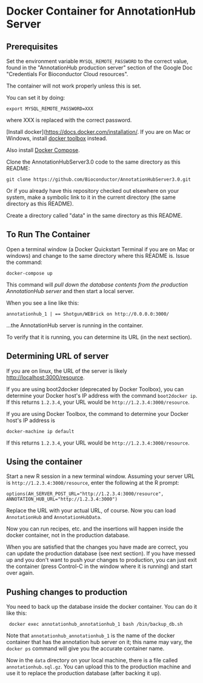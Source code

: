 # Docker Container for AnnotationHub Server

## Prerequisites

Set the environment variable `MYSQL_REMOTE_PASSWORD` to
the correct value, found in the "AnnotationHub production
server" section of the Google Doc "Credentials For
Bioconductor Cloud resources".

The container will not work properly unless this is set.

You can set it by doing:

    export MYSQL_REMOTE_PASSWORD=XXX

where XXX is replaced with the correct password.

[Install docker](https://docs.docker.com/installation/.
If you are on Mac or Windows,
install [docker toolbox](https://www.docker.com/toolbox)
instead.

Also install [Docker Compose](https://docs.docker.com/compose/install/).

Clone the AnnotationHubServer3.0 code to the same directory as 
this README:

    git clone https://github.com/Bioconductor/AnnotationHubServer3.0.git

Or if you already have this repository checked out elsewhere
on your system, make a symbolic link to it in the current directory
(the same directory as this README).

Create a directory called "data" in the same directory as
this README.


## To Run The Container

Open a terminal window (a Docker Quickstart Terminal if
you are on Mac or windows) and change to the same
directory where this README is. Issue the command:

    docker-compose up

This command will *pull down the database contents
from the production AnnotationHub server* and then
start a local server.

When you see a line like this:

    annotationhub_1 | == Shotgun/WEBrick on http://0.0.0.0:3000/

...the AnnotationHub server is running in the container.

To verify that it is running, you can determine its URL
(in the next section).

## Determining URL of server

If you are on linux, the URL of the server is likely
[http://localhost:3000/resource](http://localhost:3000/resource).

If you are using boot2docker (deprecated by Docker Toolbox),
you can determine your Docker host's IP address with the command
`boot2docker ip`. If this returns `1.2.3.4`, your URL
would be `http://1.2.3.4:3000/resource`. 

If you are using Docker Toolbox, the command to determine
your Docker host's IP address is 

    docker-machine ip default

If this returns `1.2.3.4`, your URL would be
`http://1.2.3.4:3000/resource`.

## Using the container

Start a new R session in a new terminal window. 
Assuming your server URL 
is `http://1.2.3.4:3000/resource`, enter the following
at the R prompt:

    options(AH_SERVER_POST_URL="http://1.2.3.4:3000/resource",
    ANNOTATION_HUB_URL="http://1.2.3.4:3000")

Replace the URL with your actual URL, of course.
Now you can load `AnnotationHub` and `AnnotationHubData`.

Now you can run recipes, etc. and the insertions will
happen inside the docker container, not in the production
database.

When you are satisfied that the changes you have made are 
correct, you can update the production database (see next
section). If you have messed up and you don't want to
push your changes to production, you can just exit
the container (press Control-C in the window where it is
running) and start over again.

## Pushing changes to production

You need to back up the database inside the docker 
container. You can do it like this:

     docker exec annotationhub_annotationhub_1 bash /bin/backup_db.sh

Note that `annotationhub_annotationhub_1` is the name of the
docker container that has the annotation hub server on it; this
name may vary, the `docker ps` command will give you the
accurate container name.

Now in the `data` directory on your local machine, 
there is a file called `annotationhub.sql.gz`. You 
can upload this to the production machine and
use it to replace the production database
(after backing it up).




